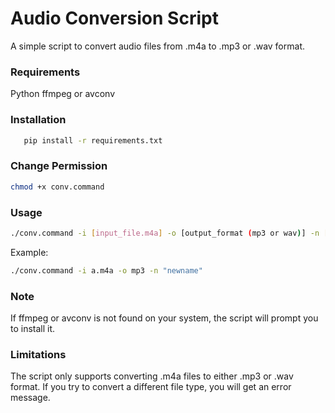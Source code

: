# Audio Conversion Script

A simple script to convert audio files from .m4a to .mp3 or .wav format.

### Requirements

Python
ffmpeg or avconv

### Installation

```bash
   pip install -r requirements.txt
```

### Change Permission

```bash
chmod +x conv.command
```

### Usage

```bash
./conv.command -i [input_file.m4a] -o [output_format (mp3 or wav)] -n [new_file_name]
```

Example:

```bash
./conv.command -i a.m4a -o mp3 -n "newname"
```

### Note

If ffmpeg or avconv is not found on your system, the script will prompt you to install it.

### Limitations

The script only supports converting .m4a files to either .mp3 or .wav format. If you try to convert a different file type, you will get an error message.
